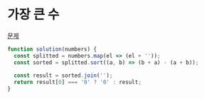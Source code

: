 # 가장 큰 수

[문제](https://programmers.co.kr/learn/courses/30/lessons/42746)

```js
function solution(numbers) {
  const splitted = numbers.map(el => (el + ''));
  const sorted = splitted.sort((a, b) => (b + a) - (a + b));
  
  const result = sorted.join('');
  return result[0] === '0' ? '0' : result;
}
```
